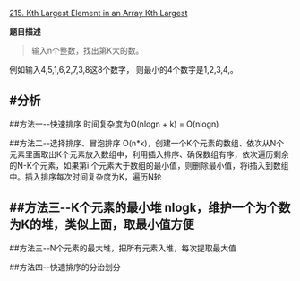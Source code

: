 

[215. Kth Largest Element in an Array Kth Largest](https://leetcode.com/problems/kth-largest-element-in-an-array/)

**题目描述**

>输入n个整数，找出第K大的数。


例如输入4,5,1,6,2,7,3,8这8个数字，
则最小的4个数字是1,2,3,4,。

#分析
-------

##方法一--快速排序 时间复杂度为O(nlogn + k) = O(nlogn)

##方法二--选择排序、冒泡排序 O(n*k)，创建一个K个元素的数组、依次从N个元素里面取出K个元素放入数组中，利用插入排序、确保数组有序，依次遍历剩余的N-K个元素，如果第i 个元素大于数组的最小值，则删除最小值，将i插入到数组中。插入排序每次时间复杂度为K，遍历N轮

##方法三--K个元素的最小堆 nlogk，维护一个为个数为K的堆，类似上面，取最小值方便
-------
##方法三--N个元素的最大堆，把所有元素入堆，每次提取最大值


##方法四--快速排序的分治划分

